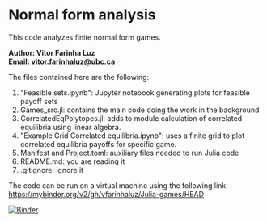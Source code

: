 # Normal form analysis

This code analyzes finite normal form games.

**Author: Vitor Farinha Luz\
Email: [vitor.farinhaluz@ubc.ca](mailto:vitor.farinhaluz@ubc.ca)**


The files contained here are the following:
1. "Feasible sets.ipynb": Jupyter notebook generating plots for feasible payoff sets
1. Games_src.jl: contains the main code doing the work in the background
1. CorrelatedEqPolytopes.jl: adds to module calculation of correlated equilibria using linear algebra.
1. "Example Grid Correlated equilibria.ipynb": uses a finite grid to plot correlated equilibria payoffs for specific game.
1. Manifest and Project.toml: auxiliary files needed to run Julia code
1. README.md: you are reading it
1. .gitignore: ignore it

The code can be run on a virtual machine using the following link:
https://mybinder.org/v2/gh/vfarinhaluz/Julia-games/HEAD

[![Binder](https://mybinder.org/badge_logo.svg)](https://mybinder.org/v2/gh/vfarinhaluz/Julia-games/HEAD)
